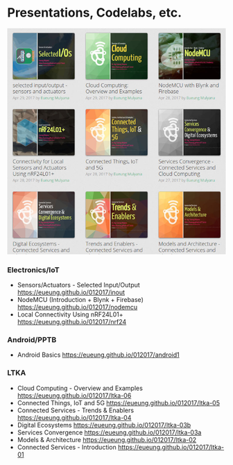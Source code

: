 # Presentations, Codelabs, etc.

![Screenshot](https://raw.githubusercontent.com/eueung/012017/master/zimages/abc.jpg)

### Electronics/IoT
- Sensors/Actuators - Selected Input/Output https://eueung.github.io/012017/inout
- NodeMCU (Introduction + Blynk + Firebase) https://eueung.github.io/012017/nodemcu
- Local Connectivity Using nRF24L01+ https://eueung.github.io/012017/nrf24

### Android/PPTB
- Android Basics https://eueung.github.io/012017/android1

### LTKA
- Cloud Computing - Overview and Examples https://eueung.github.io/012017/ltka-06
- Connected Things, IoT and 5G https://eueung.github.io/012017/ltka-05
- Connected Services - Trends & Enablers https://eueung.github.io/012017/ltka-04
- Digital Ecosystems https://eueung.github.io/012017/ltka-03b
- Services Convergence https://eueung.github.io/012017/ltka-03a
- Models & Architecture https://eueung.github.io/012017/ltka-02
- Connected Services - Introduction https://eueung.github.io/012017/ltka-01


